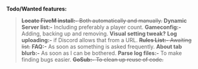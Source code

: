 **Todo/Wanted features:**  
> ~~**Locate FiveM install:-** Both automatically and manually.~~
> **Dynamic Server list:-** Including preferably a player count.
> **Gameconfig:-** Adding, backing up and removing.
> **Visual setting tweak?**
> **Log uploading:-** if Discord allows that from a URL.
> ~~**Rules List:-** Awaiting list.~~
> **FAQ:-** As soon as something is asked frequently.
> **About tab blurb:-** As soon as I can be bothered.
> **Parse log files:-** To make finding bugs easier.
> ~~**GoSub:-** To clean up reuse of code.~~
